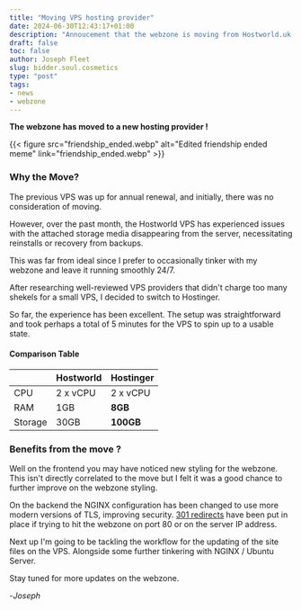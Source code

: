 ```yaml
---
title: "Moving VPS hosting provider"
date: 2024-06-30T12:43:17+01:00
description: "Annoucement that the webzone is moving from Hostworld.uk to Hostinger.co.uk to provide you with faster performance and enhanced security."
draft: false
toc: false
author: Joseph Fleet
slug: bidder.soul.cosmetics
type: "post"
tags:
- news
- webzone
---
```


**The webzone has moved to a new hosting provider !**

{{< figure src="friendship_ended.webp" alt="Edited friendship ended meme" link="friendship_ended.webp" >}}


### Why the Move?

The previous VPS was up for annual renewal, and initially, there was no consideration of moving.

However, over the past month, the Hostworld VPS has experienced issues with the attached storage media disappearing from the server, necessitating reinstalls or recovery from backups.

This was far from ideal since I prefer to occasionally tinker with my webzone and leave it running smoothly 24/7.

After researching well-reviewed VPS providers that didn't charge too many shekels for a small VPS, I decided to switch to Hostinger.

So far, the experience has been excellent. The setup was straightforward and took perhaps a total of 5 minutes for the VPS to spin up to a usable state.


#### Comparison Table

|         | Hostworld | Hostinger |
|---------|-----------|-----------|
| CPU     | 2 x vCPU  | 2 x vCPU  |
| RAM     | 1GB       | **8GB**       |
| Storage | 30GB      | **100GB**     |

### Benefits from the move ?

Well on the frontend you may have noticed new styling for the webzone. This isn't directly correlated to the move but I felt it was a good chance to further improve on the webzone styling.

On the backend the NGINX configuration has been changed to use more modern versions of TLS, improving security. [301 redirects](https://developer.mozilla.org/en-US/docs/Web/HTTP/Status/301) have been put in place if trying to hit the webzone on port 80 or on the server IP address.

Next up I'm going to be tackling the workflow for the updating of the site files on the VPS. Alongside some further tinkering with NGINX / Ubuntu Server.

Stay tuned for more updates on the webzone.

-*Joseph*